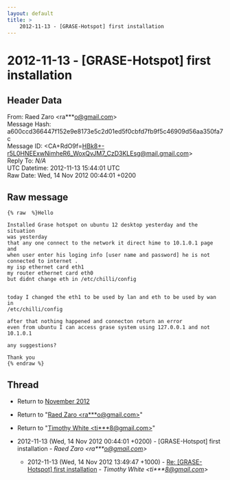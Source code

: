 ```yaml
---
layout: default
title: >
    2012-11-13 - [GRASE-Hotspot] first installation
---
```


# 2012-11-13 - [GRASE-Hotspot] first installation

## Header Data

From: Raed Zaro \<ra***o@gmail.com\><br>
Message Hash: a600ccd366447f152e9e8173e5c2d01ed5f0cbfd7fb9f5c46909d56aa350fa7c<br>
Message ID: \<CA+RdO9f=HBk8+-r5L0HNEExwNimheR6_WoxQvJM7_CzD3KLEsg@mail.gmail.com\><br>
Reply To: _N/A_<br>
UTC Datetime: 2012-11-13 15:44:01 UTC<br>
Raw Date: Wed, 14 Nov 2012 00:44:01 +0200<br>

## Raw message

```
{% raw  %}Hello

Installed Grase hotspot on ubuntu 12 desktop yesterday and the situation
was yesterday
that any one connect to the network it direct hime to 10.1.0.1 page and
when user enter his loging info [user name and password] he is not
connected to internet .
my isp ethernet card eth1
my router ethernet card eth0
but didnt change eth in /etc/chilli/config


today I changed the eth1 to be used by lan and eth to be used by wan in
/etc/chilli/config

after that nothing happened and connecton return an error
even from ubuntu I can access grase system using 127.0.0.1 and not 10.1.0.1

any suggestions?

Thank you
{% endraw %}
```

## Thread

+ Return to [November 2012](/archive/2012/11)

+ Return to "[Raed Zaro <ra***o<span>@</span>gmail.com>](/authors/ra___o_at_gmail_com)"
+ Return to "[Timothy White <ti***8<span>@</span>gmail.com>](/authors/ti___8_at_gmail_com)"

+ 2012-11-13 (Wed, 14 Nov 2012 00:44:01 +0200) - [GRASE-Hotspot] first installation - _Raed Zaro \<ra***o@gmail.com\>_
  + 2012-11-13 (Wed, 14 Nov 2012 13:49:47 +1000) - [Re: [GRASE-Hotspot] first installation](/archive/2012/11/0a86d71ba10972857f242b85c77c273221cea8ceb519128f1b5b181c5b70a7c7) - _Timothy White \<ti***8@gmail.com\>_

